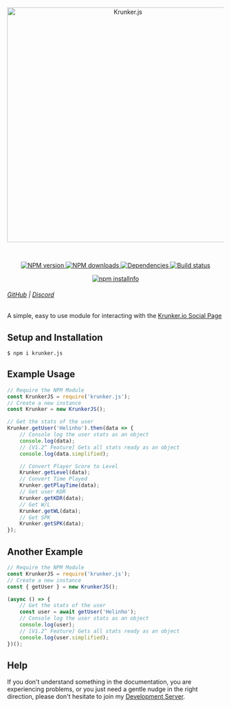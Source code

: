 <div align="center">
	<br>
  	<p>
		<a href="https://krunker.io"><img src="https://i.imgur.com/qvTc8OA.png" width="546" alt="Krunker.js"></a>
  	</p>
  	<br>
  	<p>
		<a href="https://www.npmjs.com/package/krunker.js">
			<img src="https://img.shields.io/npm/v/krunker.js.svg?maxAge=3600" alt="NPM version">
		</a>
		<a href="https://www.npmjs.com/package/krunker.js">
			<img src="https://img.shields.io/npm/dt/krunker.js.svg?maxAge=3600" alt="NPM downloads">
		</a>
		<a href="https://david-dm.org/xAzz/krunker.js">
			<img src="https://img.shields.io/david/xAzz/krunker.js.svg?maxAge=3600" alt="Dependencies">
		</a>
		<a href="https://travis-ci.org/xAzz/krunker.js">
			<img src="https://travis-ci.org/xAzz/krunker.js.svg" alt="Build status">
		</a>
	</p>
  	<p>
		<a href="https://nodei.co/npm/krunker.js/">
			<img src="https://nodei.co/npm/krunker.js.png?downloads=true&stars=true" alt="npm installnfo">
		</a>
  	</p>
</div>

###### [GitHub](https://github.com/xAzz) | [Discord](https://discord.gg/wB3P92h)

A simple, easy to use module for interacting with the [Krunker.io Social Page](https://krunker.io/social.html)

## Setup and Installation

```
$ npm i krunker.js
```

## Example Usage

```js
// Require the NPM Module
const KrunkerJS = require('krunker.js');
// Create a new instance
const Krunker = new KrunkerJS();

// Get the stats of the user
Krunker.getUser('Helinho').then(data => {
	// Console log the user stats as an object
	console.log(data);
	// [V1.2^ Feature] Gets all stats ready as an object
	console.log(data.simplified);

	// Convert Player Score to Level
	Krunker.getLevel(data);
	// Convert Time Played
	Krunker.getPlayTime(data);
	// Get user KDR
	Krunker.getKDR(data);
	// Get W/L
	Krunker.getWL(data);
	// Get SPK
	Krunker.getSPK(data);
});
```

## Another Example

```js
// Require the NPM Module
const KrunkerJS = require('krunker.js');
// Create a new instance
const { getUser } = new KrunkerJS();

(async () => {
	// Get the stats of the user
	const user = await getUser('Helinho');
	// Console log the user stats as an object
	console.log(user);
	// [V1.2^ Feature] Gets all stats ready as an object
	console.log(user.simplified);
})();
```

## Help

If you don't understand something in the documentation, you are experiencing problems, or you just need a gentle
nudge in the right direction, please don't hesitate to join my [Development Server](https://discord.gg/wB3P92h).
